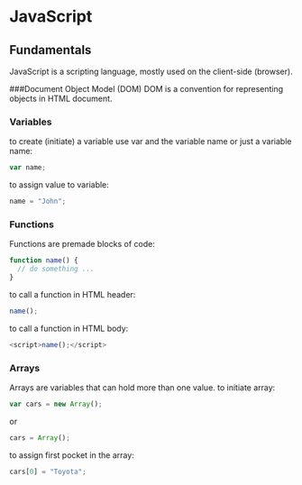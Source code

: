 # JavaScript
## Fundamentals
JavaScript is a scripting language, mostly used on the client-side (browser).

###Document Object Model (DOM)
DOM is a convention for representing objects in HTML document.
### Variables
to create (initiate) a variable use var and the variable name or just a variable name: 
```javascript
var name;
```
to assign value to variable:
```javascript
name = "John";
```
### Functions
Functions are premade blocks of code:
```javascript
function name() {
  // do something ...
}
```
to call a function in HTML header:
```javascript
name();
```
to call a function in HTML body:
```javascript
<script>name();</script>
```
### Arrays
Arrays are variables that can hold more than one value.
to initiate array: 
```javascript
var cars = new Array();
```
or
```javascript
cars = Array();
```
to assign first pocket in the array:
```javascript
cars[0] = "Toyota";
```
